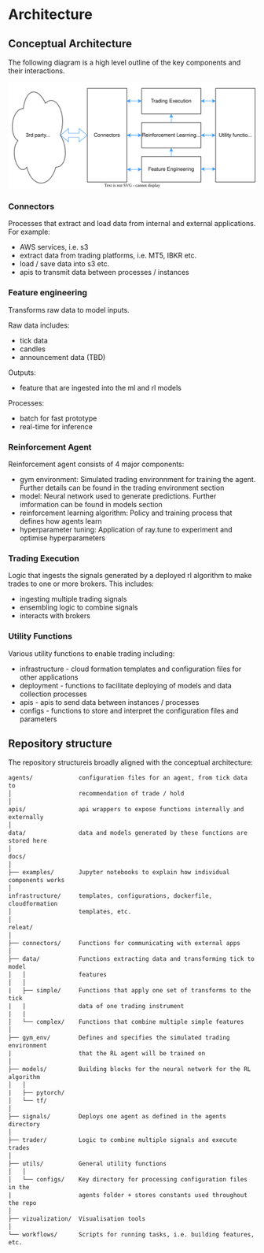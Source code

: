 # Architecture

## Conceptual Architecture

The following diagram is a high level outline of the key components and their interactions.

![Diagram](conceptual_architecture_overview_diagram.svg)

### Connectors

Processes that extract and load data from internal and external applications.
For example:

- AWS services, i.e. s3
- extract data from trading platforms, i.e. MT5, IBKR etc.
- load / save data into s3 etc.
- apis to transmit data between processes / instances

### Feature engineering

Transforms raw data to model inputs.

Raw data includes:

- tick data
- candles
- announcement data (TBD)

Outputs:

- feature that are ingested into the ml and rl models

Processes:

- batch for fast prototype
- real-time for inference

### Reinforcement Agent

Reinforcement agent consists of 4 major components:

- gym environment:  Simulated trading environnment for training the agent. Further details can be found in the trading environment section
- model: Neural network used to generate predictions. Further imformation can be found in models section
- reinforcement learning algorithm: Policy and training process that defines how agents learn
- hyperparameter tuning: Application of ray.tune to experiment and optimise hyperparameters

### Trading Execution

Logic that ingests the signals generated by a deployed rl algorithm to make trades to one or more brokers. This includes:

- ingesting multiple trading signals
- ensembling logic to combine signals
- interacts with brokers

### Utility Functions

Various utility functions to enable trading including:

- infrastructure - cloud formation templates and configuration files for other applications
- deployment - functions to facilitate deploying of models and data collection processes
- apis - apis to send data between instances / processes
- configs - functions to store and interpret the configuration files and parameters

## Repository structure

The repository structureis broadly aligned with the conceptual architecture:


```
agents/             configuration files for an agent, from tick data to
│                   recommendation of trade / hold
│
apis/               api wrappers to expose functions internally and externally
│
data/               data and models generated by these functions are stored here
│
docs/
│
├── examples/       Jupyter notebooks to explain how individual components works
│
infrastructure/     templates, configurations, dockerfile, cloudformation
│                   templates, etc.
│
releat/
│
├── connectors/     Functions for communicating with external apps
│
├── data/           Functions extracting data and transforming tick to model
│   │               features
│   │
|   ├── simple/     Functions that apply one set of transforms to the tick
|   |               data of one trading instrument
|   |
│   └── complex/    Functions that combine multiple simple features
│
├── gym_env/        Defines and specifies the simulated trading environment
|                   that the RL agent will be trained on
│
├── models/         Building blocks for the neural network for the RL algorithm
│   │
|   ├── pytorch/
│   └── tf/
│
├── signals/        Deploys one agent as defined in the agents directory
│
├── trader/         Logic to combine multiple signals and execute trades
│
├── utils/          General utility functions
│   │
│   └── configs/    Key directory for processing configuration files in the
|                   agents folder + stores constants used throughout the repo
│
├── vizualization/  Visualisation tools
│
└── workflows/      Scripts for running tasks, i.e. building features, etc.

```
